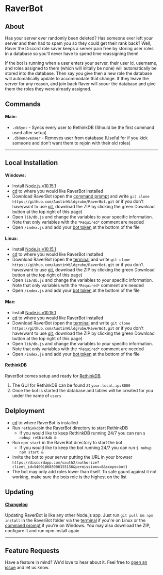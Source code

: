 # RaverBot

## About

Has your server ever randomly been deleted? Has someone ever left your server and then had to spam you so they could get their rank back? Well, Raver the Discord role saver keeps a server pain free by storing user roles in a database so you'll never have to spend time reassigning them!

If the bot is running when a user enters your server, their user id, username, and roles assigned to them (which will initally be none) will automatically be stored into the database. Then say you give then a new role the database will automatically update to accommodate that change. If they leave the server for any reason, and join back Raver will scour the database and give them the roles they were already assigned.

## Commands
#### Main:
- `.dbSync` - Syncs every user to RethinkDB (Should be the first command used after setup)
- `.dbRemoveUser` - Removes user from database (Useful for if you kick someone and don't want them to rejoin with their old roles)

---

<a name="localconfig" />

## Local Installation
#### Windows:
- Install [Node.js v10.15.1](https://nodejs.org/en)
- [cd](https://en.wikipedia.org/wiki/Cd_%28command%29) to where you would like RaverBot installed
- Download RaverBot (open the [command prompt](http://windows.microsoft.com/en-us/windows/command-prompt-faq) and write `git clone https://github.com/AustinWildgrube/RaverBot.git` or if you don't have/want to use [git](https://git-scm.com/downloads), download the ZIP by clicking the green Download button at the top right of this page)
- Open `lib/db.js` and change the variables to your specific information. Note that only variables with the `*Required*` comment are needed
- Open `/index.js` and add your [bot token](https://discordapp.com/developers/applications/) at the bottom of the file

#### Linux:
- Install [Node.js v10.15.1](https://nodejs.org/en)
- [cd](https://en.wikipedia.org/wiki/Cd_%28command%29) to where you would like RaverBot installed
- Download RaverBot (open the [terminal](http://www.howtogeek.com/140679/beginner-geek-how-to-start-using-the-linux-terminal) and write `git clone https://github.com/AustinWildgrube/RaverBot.git` or if you don't have/want to use [git](https://git-scm.com/downloads), download the ZIP by clicking the green Download button at the top right of this page)
- Open `lib/db.js` and change the variables to your specific information. Note that only variables with the `*Required*` comment are needed
- Open `/index.js` and add your [bot token](https://discordapp.com/developers/applications/) at the bottom of the file

#### Mac:
- Install [Node.js v10.15.1](https://nodejs.org/en)
- [cd](https://en.wikipedia.org/wiki/Cd_%28command%29) to where you would like RaverBot installed
- Download RaverBot (open the [terminal](http://blog.teamtreehouse.com/introduction-to-the-mac-os-x-command-line) and write `git clone https://github.com/AustinWildgrube/RaverBot.git` or if you don't have/want to use [git](https://git-scm.com/downloads), download the ZIP by clicking the green Download button at the top right of this page)
- Open `lib/db.js` and change the variables to your specific information. Note that only variables with the `*Required*` comment are needed
- Open `/index.js` and add your [bot token](https://discordapp.com/developers/applications/) at the bottom of the file

#### RethinkDB
RaverBot comes setup and ready for [RethinkDB](https://www.rethinkdb.com/).

1. The GUI for RethinkDB can be found at `your.local.ip:8080`
2. Once the bot is started the database and tables will be created for you under the name of `users`

## Delployment

- [cd](https://en.wikipedia.org/wiki/Cd_%28command%29) to where RaverBot is installed
- Run `rethinkdb`in the RaverBot directory to start RethinkDB
  - If you would like to keep RethinkDB running 24/7 you can run `$ nohup rethinkdb &` 
- Run `npm start` in the RaverBot directory to start the bot
  - If you would like to keep the bot running 24/7 you can run `$ nohup npm start &`
- Invite the bot to your server putting the URL in your browser `https://discordapp.com/oauth2/authorize?client_id=540018685000155156&permissions=8&scope=bot1`
- The bot may only add roles lower than itself. To safe gaurd against it not working, make sure the bots role is the highest on the list

## Updating
#### [Changelog](CHANGELOG.md)

Updating RaverBot is like any other Node.js app. Just run `git pull && npm install` in the RaverBot folder via the [terminal](http://www.howtogeek.com/140679/beginner-geek-how-to-start-using-the-linux-terminal) if you're on Linux or the [command prompt](http://windows.microsoft.com/en-us/windows/command-prompt-faq) if you're on Windows. You may also download the ZIP, configure it and run npm install again.

---

## Feature Requests

Have a feature in mind? We'd love to hear about it. Feel free to [open an issue](https://github.com/AustinWildgrube/RaverBot/issues/new) and let us know.
